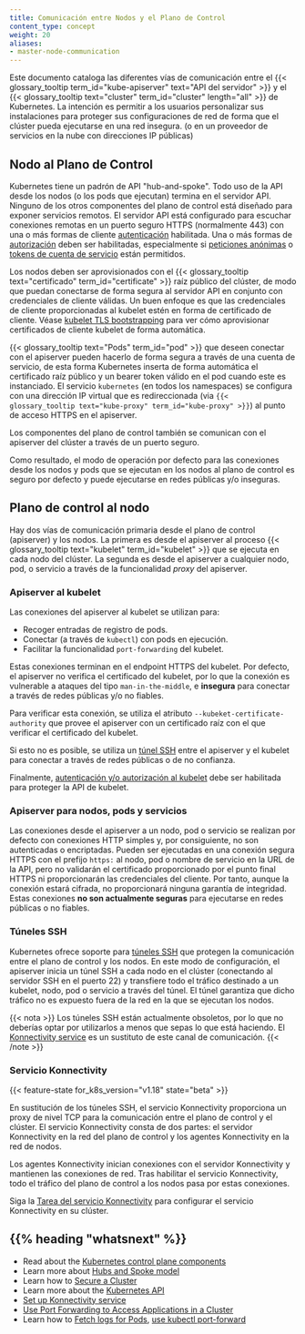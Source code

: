 ```yaml
---
title: Comunicación entre Nodos y el Plano de Control
content_type: concept
weight: 20
aliases:
- master-node-communication
---
```


<!-- overview -->

Este documento cataloga las diferentes vías de comunicación entre el {{< glossary_tooltip term_id="kube-apiserver" text="API del servidor" >}} y el {{< glossary_tooltip text="cluster" term_id="cluster" length="all" >}} de Kubernetes.
La intención es permitir a los usuarios personalizar sus instalaciones para proteger sus configuraciones de red de forma que el clúster pueda ejecutarse en una red insegura. (o en un proveedor de servicios en la nube con direcciones IP públicas)

<!-- body -->

## Nodo al Plano de Control

Kubernetes tiene un padrón de API "hub-and-spoke". Todo uso de la API desde los nodos (o los pods que ejecutan) termina en el servidor API. Ninguno de los otros componentes del plano de control está diseñado para exponer servicios remotos. El servidor API está configurado para escuchar conexiones remotas en un puerto seguro HTTPS (normalmente 443) con una o más formas de cliente
[autenticación](/docs/reference/access-authn-authz/authentication/) habilitada.
Una o más formas de [autorización](/docs/reference/access-authn-authz/authorization/) deben ser
habilitadas, especialmente si [peticiones anónimas](/docs/reference/access-authn-authz/authentication/#anonymous-requests) o [tokens de cuenta de servicio](/docs/reference/access-authn-authz/authentication/#service-account-tokens) están permitidos.

Los nodos deben ser aprovisionados con el {{< glossary_tooltip text="certificado" term_id="certificate" >}} raíz público del clúster, de modo que puedan
conectarse de forma segura al servidor API en conjunto con credenciales de cliente válidas. Un buen enfoque es que las credenciales de cliente proporcionadas al kubelet estén en forma de certificado de cliente. Véase [kubelet TLS bootstrapping](/docs/reference/access-authn-authz/kubelet-tls-bootstrapping/) para ver cómo aprovisionar certificados de cliente kubelet de forma automática.

{{< glossary_tooltip text="Pods" term_id="pod" >}} que deseen conectar con el apiserver pueden hacerlo de forma segura a través de una cuenta de servicio, de esta forma Kubernetes inserta de forma automática el certificado raíz público y un bearer token válido en el pod cuando este es instanciado. El servicio `kubernetes` (en todos los namespaces) se configura con una dirección IP virtual que es redireccionada (via `{{< glossary_tooltip text="kube-proxy" term_id="kube-proxy" >}}`) al punto de acceso HTTPS en el apiserver.

Los componentes del plano de control también se comunican con el apiserver del clúster a través de un puerto seguro.

Como resultado, el modo de operación por defecto para las conexiones desde los nodos y pods que se ejecutan en los nodos al plano de control es seguro por defecto y puede ejecutarse en redes públicas y/o inseguras.

## Plano de control al nodo

Hay dos vías de comunicación primaria desde el plano de control (apiserver) y los nodos. La primera es desde el apiserver al proceso {{< glossary_tooltip text="kubelet" term_id="kubelet" >}} que se ejecuta en cada nodo del clúster. La segunda es desde el apiserver a cualquier nodo, pod, o servicio a través de la funcionalidad _proxy_ del apiserver.


### Apiserver al kubelet

Las conexiones del apiserver al kubelet se utilizan para:

  * Recoger entradas de registro de pods.
  * Conectar (a través de `kubectl`) con pods en ejecución.
  * Facilitar la funcionalidad `port-forwarding` del kubelet.

Estas conexiones terminan en el endpoint HTTPS del kubelet. Por defecto, el apiserver no verifica el certificado del kubelet, por lo que la conexión es vulnerable a ataques del tipo `man-in-the-middle`, e **insegura** para conectar a través de redes públicas y/o no fiables.

Para verificar esta conexión, se utiliza el atributo `--kubeket-certificate-authority` que provee el apiserver con un certificado raíz con el que verificar el certificado del kubelet.

Si esto no es posible, se utiliza un [túnel SSH](#ssh-tunnels) entre el apiserver y el kubelet para conectar a través de redes públicas o de no confianza.

Finalmente, [autenticación y/o autorización al kubelet](/docs/reference/access-authn-authz/kubelet-authn-authz/) debe ser habilitada para proteger la API de kubelet.

### Apiserver para nodos, pods y servicios

Las conexiones desde el apiserver a un nodo, pod o servicio se realizan por defecto con conexiones HTTP simples y, por consiguiente, no son autenticadas o encriptadas. Pueden ser ejecutadas en una conexión segura HTTPS con el prefijo `https:` al nodo, pod o nombre de servicio en la URL de la API, pero no validarán el certificado proporcionado por el punto final HTTPS ni proporcionarán las credenciales del cliente. Por tanto, aunque la conexión estará cifrada, no proporcionará ninguna garantía de integridad. Estas conexiones **no son actualmente seguras** para ejecutarse en redes públicas o no fiables.

### Túneles SSH

Kubernetes ofrece soporte para [túneles SSH](https://www.ssh.com/academy/ssh/tunneling) que protegen la comunicación  entre el plano de control y los nodos. En este modo de configuración, el apiserver inicia un túnel SSH a cada nodo en el clúster (conectando al servidor SSH en el puerto 22) y transfiere todo el tráfico destinado a un kubelet, nodo, pod o servicio a través del túnel. El túnel garantiza que dicho tráfico no es expuesto fuera de la red en la que se ejecutan los nodos.

{{< nota >}}
Los túneles SSH están actualmente obsoletos, por lo que no deberías optar por utilizarlos a menos que sepas lo que
está haciendo. El [Konnectivity service](#konnectivity-service) es un sustituto de este canal de comunicación.
{{< /note >}}

### Servicio Konnectivity

{{< feature-state for_k8s_version="v1.18" state="beta" >}}

En sustitución de los túneles SSH, el servicio Konnectivity proporciona un proxy de nivel TCP para la comunicación entre el plano de control y el clúster. El servicio Konnectivity consta de dos partes: el servidor Konnectivity en la red del plano de control y los agentes Konnectivity en la red de nodos.

Los agentes Konnectivity inician conexiones con el servidor Konnectivity y mantienen las conexiones de red.
Tras habilitar el servicio Konnectivity, todo el tráfico del plano de control a los nodos pasa por estas conexiones.

Siga la [Tarea del servicio Konnectivity](/docs/tasks/extend-kubernetes/setup-konnectivity/) para configurar
el servicio Konnectivity en su clúster.

## {{% heading "whatsnext" %}}

* Read about the [Kubernetes control plane components](/docs/concepts/overview/components/#control-plane-components)
* Learn more about [Hubs and Spoke model](https://book.kubebuilder.io/multiversion-tutorial/conversion-concepts.html#hubs-spokes-and-other-wheel-metaphors)
* Learn how to [Secure a Cluster](/docs/tasks/administer-cluster/securing-a-cluster/) 
* Learn more about the [Kubernetes API](/docs/concepts/overview/kubernetes-api/)
* [Set up Konnectivity service](/docs/tasks/extend-kubernetes/setup-konnectivity/)
* [Use Port Forwarding to Access Applications in a Cluster](/docs/tasks/access-application-cluster/port-forward-access-application-cluster/)
* Learn how to [Fetch logs for Pods](/docs/tasks/debug/debug-application/debug-running-pod/#examine-pod-logs), [use kubectl port-forward](/docs/tasks/access-application-cluster/port-forward-access-application-cluster/#forward-a-local-port-to-a-port-on-the-pod)